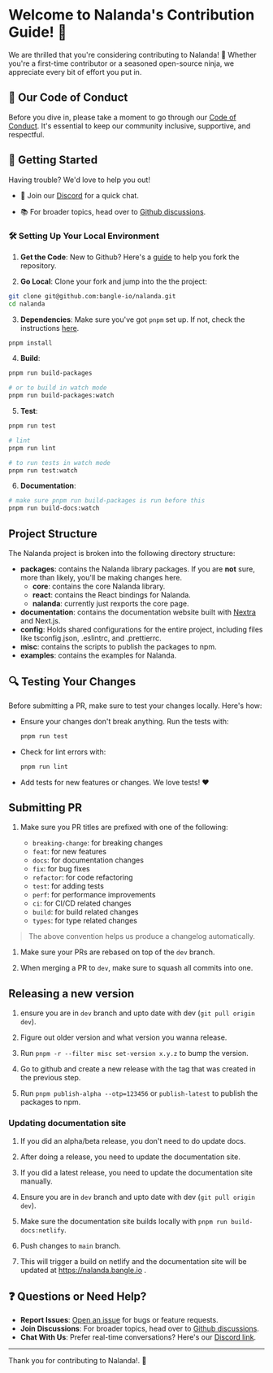 # Welcome to Nalanda's Contribution Guide! 🎉

We are thrilled that you're considering contributing to Nalanda! 🙌 Whether you're a first-time contributor or a seasoned open-source ninja, we appreciate every bit of effort you put in.

## 📜 Our Code of Conduct

Before you dive in, please take a moment to go through our [Code of Conduct](./CODE_OF_CONDUCT.md). It's essential to keep our community inclusive, supportive, and respectful.

## 🚀 Getting Started

Having trouble? We'd love to help you out!

- 🤝 Join our [Discord](https://discord.com/channels/832842880908263445/1143342344456917185) for a quick chat.

- 📚 For broader topics, head over to [Github discussions](https://github.com/bangle-io/nalanda/discussions).

### 🛠 Setting Up Your Local Environment

1. **Get the Code**: New to Github? Here's a [guide](https://docs.github.com/en/get-started/quickstart/fork-a-repo) to help you fork the repository.

2. **Go Local**: Clone your fork and jump into the the project:

```sh
git clone git@github.com:bangle-io/nalanda.git
cd nalanda
```

3. **Dependencies**: Make sure you've got `pnpm` set up. If not, check the instructions [here](https://pnpm.io/installation#using-corepack).

```sh
pnpm install
```

4. **Build**:

```sh
pnpm run build-packages

# or to build in watch mode
pnpm run build-packages:watch
```

5. **Test**:

```sh
pnpm run test

# lint
pnpm run lint

# to run tests in watch mode
pnpm run test:watch
```

6. **Documentation**:

```sh
# make sure pnpm run build-packages is run before this
pnpm run build-docs:watch
```

## Project Structure

The Nalanda project is broken into the following directory structure:

- **packages**: contains the Nalanda library packages. If you are **not** sure, more than likely, you'll be making changes here.
  - **core**: contains the core Nalanda library.
  - **react**: contains the React bindings for Nalanda.
  - **nalanda**: currently just rexports the core page.
- **documentation**: contains the documentation website built with [Nextra](https://nextra.site) and Next.js.
- **config**: Holds shared configurations for the entire project, including files like tsconfig.json, .eslintrc, and .prettierrc.
- **misc**: contains the scripts to publish the packages to npm.
- **examples**: contains the examples for Nalanda.

## 🔍 Testing Your Changes

Before submitting a PR, make sure to test your changes locally. Here's how:

- Ensure your changes don't break anything. Run the tests with:

  ```sh
  pnpm run test
  ```

- Check for lint errors with:

  ```sh
  pnpm run lint
  ```

- Add tests for new features or changes. We love tests! ❤️

## Submitting PR

1. Make sure you PR titles are prefixed with one of the following:

   - `breaking-change`: for breaking changes
   - `feat`: for new features
   - `docs`: for documentation changes
   - `fix`: for bug fixes
   - `refactor`: for code refactoring
   - `test`: for adding tests
   - `perf`: for performance improvements
   - `ci`: for CI/CD related changes
   - `build`: for build related changes
   - `types`: for type related changes

> The above convention helps us produce a changelog automatically.

1. Make sure your PRs are rebased on top of the `dev` branch.

1. When merging a PR to `dev`, make sure to squash all commits into one.

## Releasing a new version

1. ensure you are in `dev` branch and upto date with dev (`git pull origin dev`).

1. Figure out older version and what version you wanna release.

1. Run `pnpm -r --filter misc set-version x.y.z` to bump the version.

1. Go to github and create a new release with the tag that was created in the previous step.

1. Run `pnpm publish-alpha --otp=123456` or `publish-latest` to publish the packages to npm.

### Updating documentation site

1. If you did an alpha/beta release, you don't need to do update docs.

1. After doing a release, you need to update the documentation site.

1. If you did a latest release, you need to update the documentation site manually.

1. Ensure you are in `dev` branch and upto date with dev (`git pull origin dev`).

1. Make sure the documentation site builds locally with `pnpm run build-docs:netlify`.

1. Push changes to `main` branch.

1. This will trigger a build on netlify and the documentation site will be updated at https://nalanda.bangle.io .

## ❓ Questions or Need Help?

- **Report Issues**: [Open an issue](https://github.com/bangle-io/nalanda/issues/new) for bugs or feature requests.
- **Join Discussions**: For broader topics, head over to [Github discussions](https://github.com/bangle-io/nalanda/discussions).
- **Chat With Us**: Prefer real-time conversations? Here's our [Discord link](https://discord.com/channels/832842880908263445/1143342344456917185).

---

Thank you for contributing to Nalanda!. 🚀
